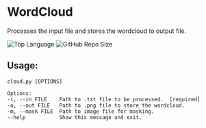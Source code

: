 # WordCloud
Processes the input file and stores the wordcloud to output file.

![Top Language](https://img.shields.io/github/languages/top/ashish-lamsal/wordcloud?style=flat-square)
![GitHub Repo Size](https://img.shields.io/github/repo-size/ashish-lamsal/wordcloud?style=flat-square&logo=GitHub)

## Usage: 

    cloud.py [OPTIONS]

    Options:
    -i, --in FILE    Path to .txt file to be processed.  [required]
    -o, --out FILE   Path to .png file to store the wordcloud.
    -m, --mask FILE  Path to image file for masking.
    --help           Show this message and exit.